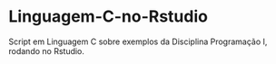 # Linguagem-C-no-Rstudio
Script em Linguagem C sobre exemplos da Disciplina Programação I, rodando no Rstudio.
